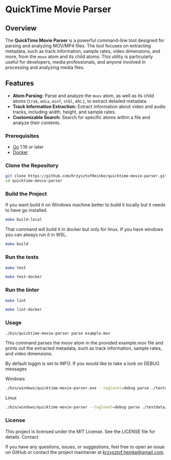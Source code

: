 # QuickTime Movie Parser

## Overview

The **QuickTime Movie Parser** is a powerful command-line tool designed for parsing and analyzing MOV/MP4 files. The tool focuses on extracting metadata, such as track information, sample rates, video dimensions, and more, from the `moov` atom and its child atoms. This utility is particularly useful for developers, media professionals, and anyone involved in processing and analyzing media files.

## Features

- **Atom Parsing:** Parse and analyze the `moov` atom, as well as its child atoms (`trak`, `mdia`, `minf`, `stbl`, etc.), to extract detailed metadata.
- **Track Information Extraction:** Extract information about video and audio tracks, including width, height, and sample rates.
- **Customizable Search:** Search for specific atoms within a file and analyze their contents.

### Prerequisites

- [Go](https://golang.org/doc/install) 1.16 or later
- [Docker](https://docs.docker.com/engine/install/)

### Clone the Repository

```bash
git clone https://github.com/KrzysztofHeinke/quicktime-movie-parser.git
cd quicktime-movie-parser
```

### Build the Project

If you want build it on Windows machine better to build it locally but it needs to have go installed.
```bash
make build-local
```

That command will build it in docker but only for linux. If you have windows you can always run it in WSL.
```bash
make build
```

### Run the tests

```bash
make test
```

```bash
make test-docker
```

### Run the linter

```bash
make lint
```

```bash
make lint-docker
```

### Usage

```bash
./bin/quicktime-movie-parser parse example.mov
```

This command parses the moov atom in the provided example.mov file and prints out the extracted metadata, such as track information, sample rates, and video dimensions.

By default loggin is set to INFO. 
If you would like to take a look on DEBUG messages

Windows
```bash
./bin/windows/quicktime-movie-parser.exe --loglevel=debug parse ./testdata/sample_1280x720_surfing_with_audio.mov
```

Linux
```bash
./bin/windows/quicktime-movie-parser --loglevel=debug parse ./testdata/sample_1280x720_surfing_with_audio.mov
```

### License

This project is licensed under the MIT License. See the LICENSE file for details.
Contact

If you have any questions, issues, or suggestions, feel free to open an issue on GitHub or contact the project maintainer at krzysztof.heinke@gmail.com.